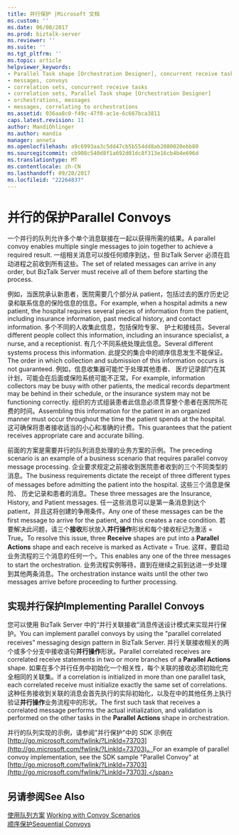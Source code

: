 ```yaml
---
title: 并行保护 |Microsoft 文档
ms.custom: ''
ms.date: 06/08/2017
ms.prod: biztalk-server
ms.reviewer: ''
ms.suite: ''
ms.tgt_pltfrm: ''
ms.topic: article
helpviewer_keywords:
- Parallel Task shape [Orchestration Designer], concurrent receive tasks
- messages, convoys
- correlation sets, concurrent receive tasks
- correlation sets, Parallel Task shape [Orchestration Designer]
- orchestrations, messages
- messages, correlating to orchestrations
ms.assetid: 036aa8c0-f49c-47f0-ac1e-6c667bca3811
caps.latest.revision: 11
author: MandiOhlinger
ms.author: mandia
manager: anneta
ms.openlocfilehash: a9c6993aa3c5dd47cb5b554dd8ab2080020ebb80
ms.sourcegitcommit: cb908c540d8f1a692d01dc8f313e16cb4b4e696d
ms.translationtype: MT
ms.contentlocale: zh-CN
ms.lasthandoff: 09/20/2017
ms.locfileid: "22264837"
---
```

# <a name="parallel-convoys"></a><span data-ttu-id="bad8a-102">并行的保护</span><span class="sxs-lookup"><span data-stu-id="bad8a-102">Parallel Convoys</span></span>
<span data-ttu-id="bad8a-103">一个并行的队列允许多个单个消息联接在一起以获得所需的结果。</span><span class="sxs-lookup"><span data-stu-id="bad8a-103">A parallel convoy enables multiple single messages to join together to achieve a required result.</span></span> <span data-ttu-id="bad8a-104">一组相关消息可以按任何顺序到达，但 BizTalk Server 必须在启动进程之前收到所有这些。</span><span class="sxs-lookup"><span data-stu-id="bad8a-104">The set of related messages can arrive in any order, but BizTalk Server must receive all of them before starting the process.</span></span>  
  
 <span data-ttu-id="bad8a-105">例如，当医院承认新患者，医院需要几个部分从 patient，包括过去的医疗历史记录和联系信息的保险信息的信息。</span><span class="sxs-lookup"><span data-stu-id="bad8a-105">For example, when a hospital admits a new patient, the hospital requires several pieces of information from the patient, including insurance information, past medical history, and contact information.</span></span> <span data-ttu-id="bad8a-106">多个不同的人收集此信息，包括保险专家、 护士和接线员。</span><span class="sxs-lookup"><span data-stu-id="bad8a-106">Several different people collect this information, including an insurance specialist, a nurse, and a receptionist.</span></span> <span data-ttu-id="bad8a-107">有几个不同系统处理此信息。</span><span class="sxs-lookup"><span data-stu-id="bad8a-107">Several different systems process this information.</span></span> <span data-ttu-id="bad8a-108">此提交的集合中的顺序信息发生不能保证。</span><span class="sxs-lookup"><span data-stu-id="bad8a-108">The order in which collection and submission of this information occurs is not guaranteed.</span></span> <span data-ttu-id="bad8a-109">例如，信息收集器可能忙于处理其他患者、 医疗记录部门在其计划，可能会在后面或保险系统可能不正常。</span><span class="sxs-lookup"><span data-stu-id="bad8a-109">For example, information collectors may be busy with other patients, the medical records department may be behind in their schedule, or the insurance system may not be functioning correctly.</span></span> <span data-ttu-id="bad8a-110">组织的方式组装患者此信息必须贯穿整个患者在医院所花费的时间。</span><span class="sxs-lookup"><span data-stu-id="bad8a-110">Assembling this information for the patient in an organized manner must occur throughout the time the patient spends at the hospital.</span></span> <span data-ttu-id="bad8a-111">这可确保将患者接收适当的小心和准确的计费。</span><span class="sxs-lookup"><span data-stu-id="bad8a-111">This guarantees that the patient receives appropriate care and accurate billing.</span></span>  
  
 <span data-ttu-id="bad8a-112">前面的方案是需要并行的队列消息处理的业务方案的示例。</span><span class="sxs-lookup"><span data-stu-id="bad8a-112">The preceding scenario is an example of a business scenario that requires parallel convoy message processing.</span></span> <span data-ttu-id="bad8a-113">企业要求规定之前接收到医院患者收到的三个不同类型的消息。</span><span class="sxs-lookup"><span data-stu-id="bad8a-113">The business requirements dictate the receipt of three different types of messages before admitting the patient into the hospital.</span></span> <span data-ttu-id="bad8a-114">这些三个消息是保险、 历史记录和患者的消息。</span><span class="sxs-lookup"><span data-stu-id="bad8a-114">These three messages are the Insurance, History, and Patient messages.</span></span> <span data-ttu-id="bad8a-115">任一这些消息可以是第一条消息到达个 patient，并且这将创建的争用条件。</span><span class="sxs-lookup"><span data-stu-id="bad8a-115">Any one of these messages can be the first message to arrive for the patient, and this creates a race condition.</span></span> <span data-ttu-id="bad8a-116">若要解决此问题，请三个**接收**形状放入**并行操作**形状和每个接收标记为激活 = True。</span><span class="sxs-lookup"><span data-stu-id="bad8a-116">To resolve this issue, three **Receive** shapes are put into a **Parallel Actions** shape and each receive is marked as Activate = True.</span></span> <span data-ttu-id="bad8a-117">这样，要启动业务流程的三个消息的任何一个。</span><span class="sxs-lookup"><span data-stu-id="bad8a-117">This enables any one of the three messages to start the orchestration.</span></span> <span data-ttu-id="bad8a-118">业务流程实例等待，直到在继续之前到达进一步处理到其他两条消息。</span><span class="sxs-lookup"><span data-stu-id="bad8a-118">The orchestration instance waits until the other two messages arrive before proceeding to further processing.</span></span>  
  
## <a name="implementing-parallel-convoys"></a><span data-ttu-id="bad8a-119">实现并行保护</span><span class="sxs-lookup"><span data-stu-id="bad8a-119">Implementing Parallel Convoys</span></span>  
 <span data-ttu-id="bad8a-120">您可以使用 BizTalk Server 中的“并行关联接收”消息传送设计模式来实现并行保护。</span><span class="sxs-lookup"><span data-stu-id="bad8a-120">You can implement parallel convoys by using the "parallel correlated receives" messaging design pattern in BizTalk Server.</span></span> <span data-ttu-id="bad8a-121">并行关联接收相关的两个或多个分支中接收语句**并行操作**形状。</span><span class="sxs-lookup"><span data-stu-id="bad8a-121">Parallel correlated receives are correlated receive statements in two or more branches of a **Parallel Actions** shape.</span></span> <span data-ttu-id="bad8a-122">如果在多个并行任务中初始化一个相关性，每个关联的接收必须初始化完全相同的关联集。</span><span class="sxs-lookup"><span data-stu-id="bad8a-122">If a correlation is initialized in more than one parallel task, each correlated receive must initialize exactly the same set of correlations.</span></span> <span data-ttu-id="bad8a-123">这种任务接收到关联的消息会首先执行的实际初始化，以及在中的其他任务上执行验证**并行操作**业务流程中的形状。</span><span class="sxs-lookup"><span data-stu-id="bad8a-123">The first such task that receives a correlated message performs the actual initialization, and validation is performed on the other tasks in the **Parallel Actions** shape in orchestration.</span></span>  
  
 <span data-ttu-id="bad8a-124">并行的队列实现的示例，请参阅"并行保护"中的 SDK 示例在[http://go.microsoft.com/fwlink/?LinkId=73703](http://go.microsoft.com/fwlink/?LinkId=73703)。</span><span class="sxs-lookup"><span data-stu-id="bad8a-124">For an example of parallel convoy implementation, see the SDK sample "Parallel Convoy" at [http://go.microsoft.com/fwlink/?LinkId=73703](http://go.microsoft.com/fwlink/?LinkId=73703).</span></span>  
  
## <a name="see-also"></a><span data-ttu-id="bad8a-125">另请参阅</span><span class="sxs-lookup"><span data-stu-id="bad8a-125">See Also</span></span>  
 <span data-ttu-id="bad8a-126">[使用队列方案](../core/working-with-convoy-scenarios.md) </span><span class="sxs-lookup"><span data-stu-id="bad8a-126">[Working with Convoy Scenarios](../core/working-with-convoy-scenarios.md) </span></span>  
 [<span data-ttu-id="bad8a-127">顺序保护</span><span class="sxs-lookup"><span data-stu-id="bad8a-127">Sequential Convoys</span></span>](../core/sequential-convoys.md)